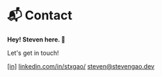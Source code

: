 # 📬 Contact

**Hey! Steven here. 👋**

Let's get in touch!

[[in]](https://www.linkedin.com/in/stxgao/) [linkedin.com/in/stxgao/](https://www.linkedin.com/in/stxgao/)
steven@stevengao.dev

